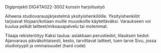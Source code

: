 

 Digiprojekti DIG4TA022-3002 kurssin harjoitustyö
 
 Aiheena studiovarausjärjestelmä yksityishenkilöille. Yksityishenkilöt tarjoavat tilojaan/kotiaan muille muusikoille käytettäväksi. Varaukseen voi kuulua pelkät laitteet/miksauspalvelu tai molemmat. 
 
Tilaaja rekisteröityy
Kaksi taulua: asiakkaan perustiedot, tilauksen tiedot:
Ajanvaraus päiväkohtaisesti, kesto, tarvittavat laitteet, tuen tarve
Sivu, jossa studiotyypit ja ominaisuudet (hard code)

